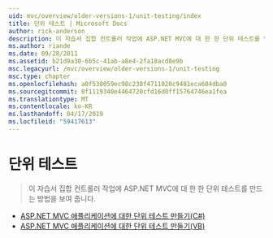 ```yaml
---
uid: mvc/overview/older-versions-1/unit-testing/index
title: 단위 테스트 | Microsoft Docs
author: rick-anderson
description: 이 자습서 집합 컨트롤러 작업에 ASP.NET MVC에 대 한 한 단위 테스트를 만드는 방법을 보여 줍니다.
ms.author: riande
ms.date: 09/28/2011
ms.assetid: b21d9a30-6b5c-41ab-a8e4-2fa18acd8e9b
msc.legacyurl: /mvc/overview/older-versions-1/unit-testing
msc.type: chapter
ms.openlocfilehash: a0f530059ec98c238f4711020c9481eca604dba0
ms.sourcegitcommit: 0f1119340e4464720cfd16d0ff15764746ea1fea
ms.translationtype: MT
ms.contentlocale: ko-KR
ms.lasthandoff: 04/17/2019
ms.locfileid: "59417613"
---
```

# <a name="unit-testing"></a>단위 테스트

> 이 자습서 집합 컨트롤러 작업에 ASP.NET MVC에 대 한 한 단위 테스트를 만드는 방법을 보여 줍니다.


- [ASP.NET MVC 애플리케이션에 대한 단위 테스트 만들기(C#)](creating-unit-tests-for-asp-net-mvc-applications-cs.md)
- [ASP.NET MVC 애플리케이션에 대한 단위 테스트 만들기(VB)](creating-unit-tests-for-asp-net-mvc-applications-vb.md)
